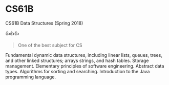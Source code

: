# CS61B
CS61B Data Structures (Spring 2018)

👍👍👍
> One of the best subject for CS 

Fundamental dynamic data structures, including linear lists, queues, trees, and other linked structures; arrays strings, and hash tables. Storage management. Elementary principles of software engineering. Abstract data types. Algorithms for sorting and searching. Introduction to the Java programming language.
